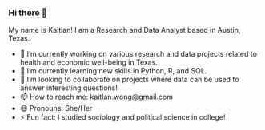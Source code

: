 ### Hi there 👋

My name is Kaitlan! I am a Research and Data Analyst based in Austin, Texas.

- 🔭 I’m currently working on various research and data projects related to health and economic well-being in Texas.
- 🌱 I’m currently learning new skills in Python, R, and SQL.
- 👯 I’m looking to collaborate on projects where data can be used to answer interesting questions!
- 📫 How to reach me: kaitlan.wong@gmail.com
- 😄 Pronouns: She/Her
- ⚡ Fun fact: I studied sociology and political science in college!
